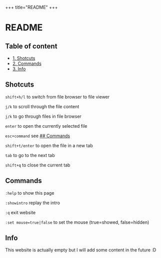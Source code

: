 +++
title="README"
+++

# README

## Table of content

* [1. Shotcuts](#shotcuts)
* [2. Commands](#commands)
* [3. Info](#info)

## Shotcuts

`shift+h/l` to switch from file browser to file viewer 

`j/k` to scroll through the file content 

`j/k` to go through files in file browser 

`enter` to open the currently selected file 

`esc+command` see [## Commands](#Commands) 

`shift+t/enter` to open the file in a new tab 

`tab` to go to the next tab 

`shift+q` to close the current tab 

## Commands

`:help` to show this page

`:showintro` replay the intro 

`:q` exit website

`:set mouse=true|false` to set the mouse (true=showed, false=hidden)

## Info

This website is actually empty but I will add some content in the future :D
